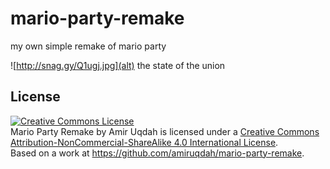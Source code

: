 # mario-party-remake
my own simple remake of mario party

![http://snag.gy/Q1ugj.jpg](alt)
the state of the union


## License
<a rel="license" href="http://creativecommons.org/licenses/by-nc-sa/4.0/"><img alt="Creative Commons License" style="border-width:0" src="https://i.creativecommons.org/l/by-nc-sa/4.0/88x31.png" /></a><br /><span xmlns:dct="http://purl.org/dc/terms/" href="http://purl.org/dc/dcmitype/InteractiveResource" property="dct:title" rel="dct:type">Mario Party Remake</span> by <span xmlns:cc="http://creativecommons.org/ns#" property="cc:attributionName">Amir Uqdah</span> is licensed under a <a rel="license" href="http://creativecommons.org/licenses/by-nc-sa/4.0/">Creative Commons Attribution-NonCommercial-ShareAlike 4.0 International License</a>.<br />Based on a work at <a xmlns:dct="http://purl.org/dc/terms/" href="https://github.com/amiruqdah/mario-party-remake" rel="dct:source">https://github.com/amiruqdah/mario-party-remake</a>.